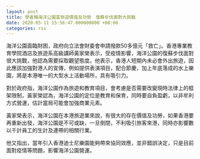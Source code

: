 ```yaml
---
layout: post
title: 學者稱海洋公園富旅遊價值及功勞　復蘇步伐面對大挑戰
date: 2020-05-11 15:56:47.000000000 +08:00
categories: rss
---
```


海洋公園面臨財困，政府向立法會財委會申請撥款50多億元「救亡」。香港專業教育學院酒店及旅遊系高級講師黃家榮表示，受疫情影響，海洋公園的復蘇步伐面對很大挑戰，他認為需要採取觀望態度。他表示，香港人短期內未必會外出旅遊，因此應該加強對港人的宣傳，例如提供表演項目，配合節慶，加上年底落成的水上樂園，將是本港唯一的大型水上活動場所，具有吸引力。

對於政府指，海洋公園作為旅遊和教育項目，會考慮是否需要改變現時法律上的框架限制，黃家榮認為，海洋公園的定位是教育和保育，同時要自負盈虧，以非牟利方式營運，估計當局可能會加強商業元素。

黃家榮表示，海洋公園在本港旅遊業來說，有很大的存在價值及功勞，如果香港要再重新出發，海洋公園是不可或缺，一旦倒閉，不利吸引旅客來港，同時亦影響數以千計員工的生計及連帶的相關行業。 

他又指出，當年引入香港迪士尼樂園能夠帶來協同效應，並非錯誤決定，只是目前面對疫情等問題，影響海洋公園營運。
